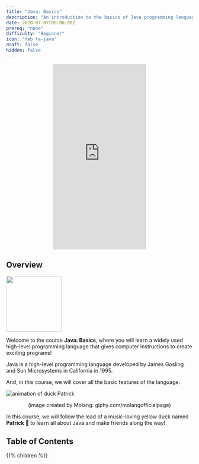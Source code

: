 ```yaml
---
title: "Java: Basics"
description: "An introduction to the basics of Java programming language."
date: 2020-07-07T00:00:00Z
prereq: "none"
difficulty: "Beginner"
icon: "fab fa-java"
draft: false
hidden: false
---
```


<p style="text-align: center;"><iframe width="50%" height="500px" src="https://www.youtube.com/embed/udEaocEYlpc" frameborder="0" allow="accelerometer; autoplay; clipboard-write; encrypted-media; gyroscope; picture-in-picture" allowfullscreen></iframe></p>

## Overview

<img src="images/logo.png" height="150"/>

Welcome to the course <b>Java: Basics</b>, where you will learn a widely used high-level programming language that gives computer instructions to create exciting programs!

Java is a high-level programming language developed by James Gosling and Sun Microsystems in California in 1995. 

And, in this course, we will cover all the basic features of the language.

![animation of duck Patrick](https://media.giphy.com/media/l49JKwmJLChtS6d44/giphy.gif) 

<p style="text-align: center;">(image created by Molang: giphy.com/molangofficialpage)</p>

In this course, we will follow the lead of a music-loving yellow duck named <b>Patrick</b> 🐥 to learn all about Java and make friends along the way!

## Table of Contents

{{% children %}}
